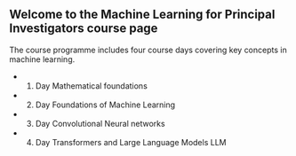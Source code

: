 ## Welcome to the Machine Learning for Principal Investigators course page

The course programme includes four course days covering key concepts in machine learning.

- 1. Day Mathematical foundations

- 2. Day Foundations of Machine Learning

- 3. Day Convolutional Neural networks

- 4. Day Transformers and Large Language Models LLM
 
